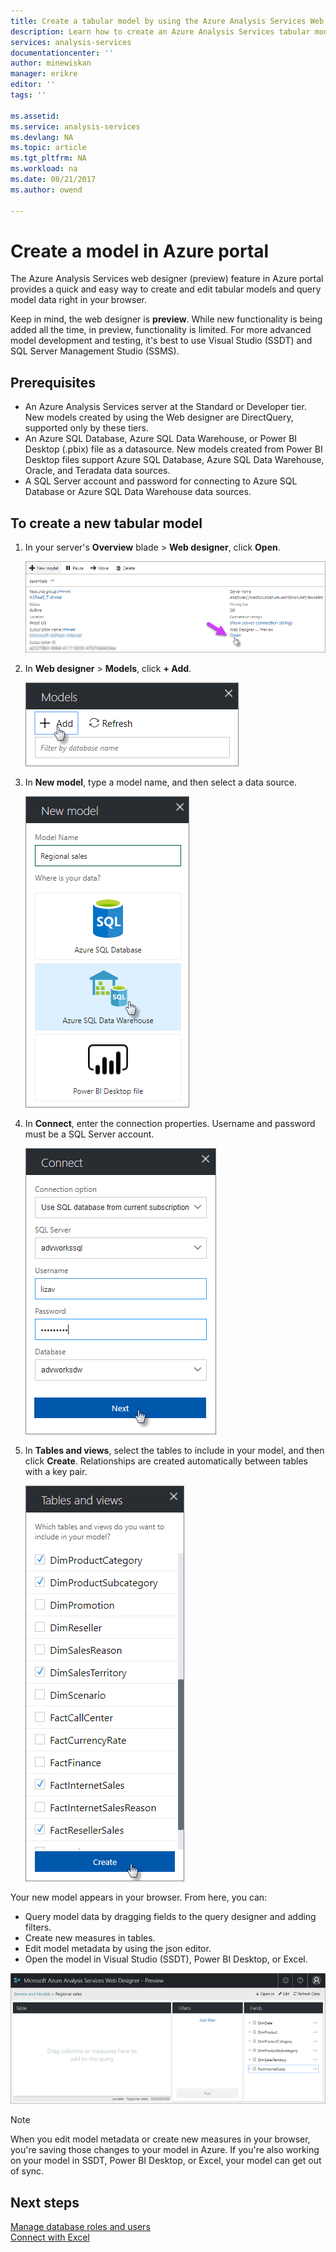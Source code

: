 ```yaml
---
title: Create a tabular model by using the Azure Analysis Services Web designer | Microsoft Docs
description: Learn how to create an Azure Analysis Services tabular model by using the Web designer in Azure portal.
services: analysis-services
documentationcenter: ''
author: minewiskan
manager: erikre
editor: ''
tags: ''

ms.assetid: 
ms.service: analysis-services
ms.devlang: NA
ms.topic: article
ms.tgt_pltfrm: NA
ms.workload: na
ms.date: 08/21/2017
ms.author: owend

---
```

# Create a model in Azure portal

The Azure Analysis Services web designer (preview) feature in Azure portal provides a quick and easy way to create and edit tabular models and query model data right in your browser. 

Keep in mind, the web designer is **preview**. While new functionality is being added all the time, in preview, functionality is limited. For more advanced model development and testing, it's best to use Visual Studio (SSDT) and SQL Server Management Studio (SSMS).

## Prerequisites

- An Azure Analysis Services server at the Standard or Developer tier. New models created by using the Web designer are DirectQuery, supported only by these tiers.
- An Azure SQL Database, Azure SQL Data Warehouse, or Power BI Desktop (.pbix) file as a datasource. New models created from Power BI Desktop files support Azure SQL Database, Azure SQL Data Warehouse, Oracle, and Teradata data sources.
- A SQL Server account and password for connecting to Azure SQL Database or Azure SQL Data Warehouse data sources.

## To create a new tabular model

1. In your server's **Overview** blade > **Web designer**, click **Open**.

    ![Create a model in Azure portal](./media/analysis-services-create-model-portal/aas-create-portal-overview-wd.png)

2. In **Web designer** > **Models**, click **+ Add**.

    ![Create a model in Azure portal](./media/analysis-services-create-model-portal/aas-create-portal-models.png)

3. In **New model**, type a model name, and then select a data source.

    ![New model dialog in Azure portal](./media/analysis-services-create-model-portal/aas-create-portal-new-model.png)

4. In **Connect**, enter the connection properties. Username and password must be a SQL Server account.

     ![Connect dialog in Azure portal](./media/analysis-services-create-model-portal/aas-create-portal-connect.png)

5. In **Tables and views**, select the tables to include in your model, and then click **Create**. Relationships are created automatically between tables with a key pair.

     ![Select tables and views](./media/analysis-services-create-model-portal/aas-create-portal-tables.png)

Your new model appears in your browser. From here, you can:   

- Query model data by dragging fields to the query designer and adding filters.
- Create new measures in tables.
- Edit model metadata by using the json editor.
- Open the model in Visual Studio (SSDT), Power BI Desktop, or Excel.

![Select tables and views](./media/analysis-services-create-model-portal/aas-create-portal-query.png)

> [!NOTE]
> When you edit model metadata or create new measures in your browser, you're saving those changes to your model in Azure. If you're also working on your model in SSDT, Power BI Desktop, or Excel, your model can get out of sync.


## Next steps 
[Manage database roles and users](analysis-services-database-users.md)  
[Connect with Excel](analysis-services-connect-excel.md)  


